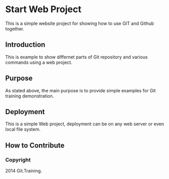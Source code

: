 # Start Web Project

This is a simple website project for showing how to use GIT and Github together.

## Introduction

This is example to show differnet parts of Git repository and various commands using a web project.

## Purpose

As stated above, the main purpose is to provide simple examples for Git training demonstration.

## Deployment

This is a simple Web project, deployment can be on any web server or even local file system.

## How to Contribute


### Copyright

2014 Git.Training.
